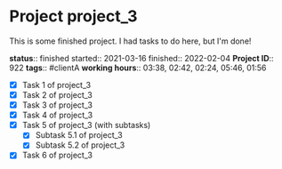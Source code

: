 
# Project project_3

This is some finished project. I had tasks to do here, but I'm done!

**status**:: finished
started:: 2021-03-16
finished:: 2022-02-04
**Project ID**::  922
**tags**:: #clientA
**working hours**:: 03:38, 02:42, 02:24, 05:46, 01:56

- [x] Task 1 of project_3 
- [x] Task 2 of project_3 
- [x] Task 3 of project_3 
- [x] Task 4 of project_3 
- [x] Task 5 of project_3 (with subtasks)
  - [x] Subtask 5.1 of project_3 
  - [x] Subtask 5.2 of project_3 
- [x] Task 6 of project_3 